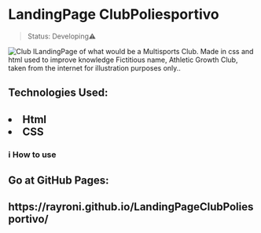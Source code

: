 # <h1>LandingPage ClubPoliesportivo</h1>

>Status: Developing⚠️

<img src="https://media.discordapp.net/attachments/914344565073412126/975803333296136192/Club.JPG?width=1354&height=676"
     alt="Club">
ILandingPage of what would be a Multisports Club.
Made in css and html
used to improve knowledge
Fictitious name, Athletic Growth Club, taken from the internet for illustration purposes only..

<h2>Technologies Used:<h2>
 <li>Html</li>
 <li>CSS</li>
 <h3> ℹ️ How to use<h3>
 <h2>Go at GitHub Pages:<h2/>
https://rayroni.github.io/LandingPageClubPoliesportivo/



